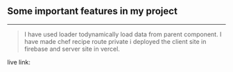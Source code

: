 ## Some important features in my project
***

> I have used loader todynamically load data from parent component. 
> I have made chef recipe route private
> i deployed the client site in firebase and server site in vercel.

live link:
